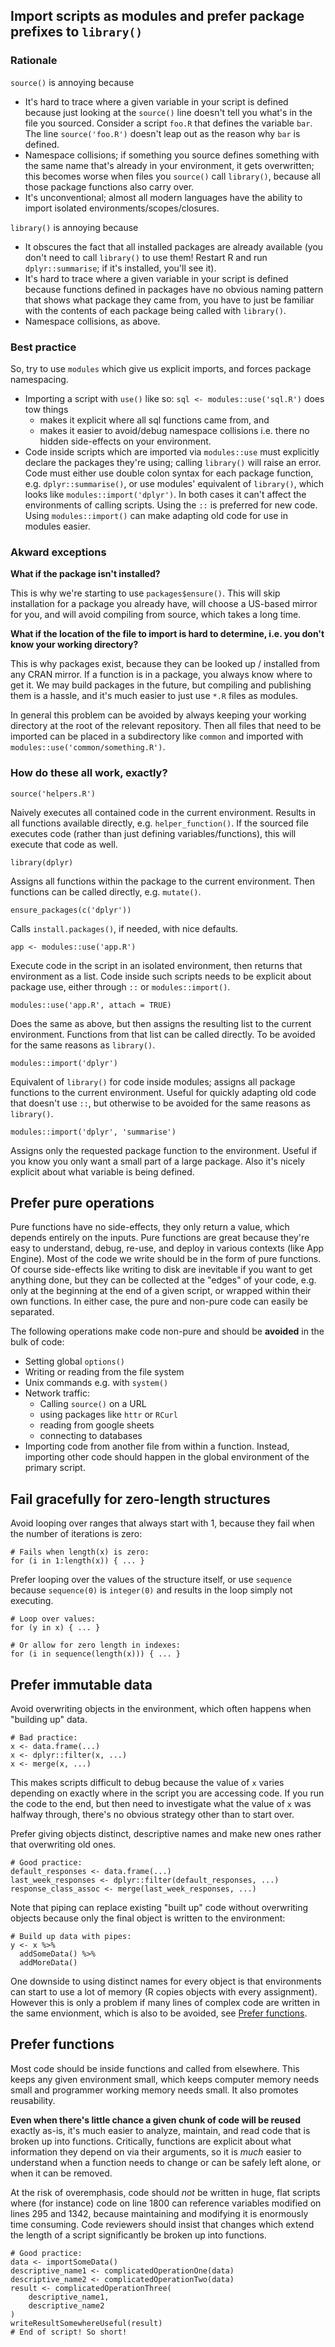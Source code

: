 ## Import scripts as modules and prefer package prefixes to `library()`

### Rationale

`source()` is annoying because

* It's hard to trace where a given variable in your script is defined because just looking at the `source()` line doesn't tell you what's in the file you sourced. Consider a script `foo.R` that defines the variable `bar`. The line `source('foo.R')` doesn't leap out as the reason why `bar` is defined.
* Namespace collisions; if something you source defines something with the same name that's already in your environment, it gets overwritten; this becomes worse when files you `source()` call `library()`, because all those package functions also carry over.
* It's unconventional; almost all modern languages have the ability to import isolated environments/scopes/closures.

`library()` is annoying because

* It obscures the fact that all installed packages are already available (you don't need to call `library()` to use them! Restart R and run `dplyr::summarise`; if it's installed, you'll see it).
* It's hard to trace where a given variable in your script is defined because functions defined in packages have no obvious naming pattern that shows what package they came from, you have to just be familiar with the contents of each package being called with `library()`.
* Namespace collisions, as above.

### Best practice

So, try to use `modules` which give us explicit imports, and forces package namespacing.

* Importing a script with `use()` like so: `sql <- modules::use('sql.R')` does tow things
    - makes it explicit where all sql functions came from, and
    - makes it easier to avoid/debug namespace collisions i.e. there no hidden side-effects on your environment.
* Code inside scripts which are imported via `modules::use` must explicitly declare the packages they're using; calling `library()` will raise an error. Code must either use double colon syntax for each package function, e.g. `dplyr::summarise()`, or use modules' equivalent of `library()`, which looks like `modules::import('dplyr')`. In both cases it can't affect the environments of calling scripts. Using the `::` is preferred for new code. Using `modules::import()` can make adapting old code for use in modules easier.

### Akward exceptions

**What if the package isn't installed?**

This is why we're starting to use `packages$ensure()`. This will skip installation for a package you already have, will choose a US-based mirror for you, and will avoid compiling from source, which takes a long time.

**What if the location of the file to import is hard to determine, i.e. you don't know your working directory?**

This is why packages exist, because they can be looked up / installed from any CRAN mirror. If a function is in a package, you always know where to get it. We may build packages in the future, but compiling and publishing them is a hassle, and it's much easier to just use `*.R` files as modules.

In general this problem can be avoided by always keeping your working directory at the root of the relevant repository. Then all files that need to be imported can be placed in a subdirectory like `common` and imported with `modules::use('common/something.R')`.

### How do these all work, exactly?

`source('helpers.R')`

Naively executes all contained code in the current environment. Results in all functions available directly, e.g. `helper_function()`. If the sourced file executes code (rather than just defining variables/functions), this will execute that code as well.

`library(dplyr)`

Assigns all functions within the package to the current environment. Then functions can be called directly, e.g. `mutate()`.

`ensure_packages(c('dplyr'))`

Calls `install.packages()`, if needed, with nice defaults.

`app <- modules::use('app.R')`

Execute code in the script in an isolated environment, then returns that environment as a list. Code inside such scripts needs to be explicit about package use, either through `::` or `modules::import()`.

`modules::use('app.R', attach = TRUE)`

Does the same as above, but then assigns the resulting list to the current environment. Functions from that list can be called directly. To be avoided for the same reasons as `library()`.

`modules::import('dplyr')`

Equivalent of `library()` for code inside modules; assigns all package functions to the current environment. Useful for quickly adapting old code that doesn't use `::`, but otherwise to be avoided for the same reasons as `library()`.

`modules::import('dplyr', 'summarise')`

Assigns only the requested package function to the environment. Useful if you know you only want a small part of a large package. Also it's nicely explicit about what variable is being defined.

## Prefer pure operations

Pure functions have no side-effects, they only return a value, which depends entirely on the inputs. Pure functions are great because they're easy to understand, debug, re-use, and deploy in various contexts (like App Engine). Most of the code we write should be in the form of pure functions. Of course side-effects like writing to disk are inevitable if you want to get anything done, but they can be collected at the "edges" of your code, e.g. only at the beginning at the end of a given script, or wrapped within their own functions. In either case, the pure and non-pure code can easily be separated.

The following operations make code non-pure and should be **avoided** in the bulk of code:

* Setting global `options()`
* Writing or reading from the file system
* Unix commands e.g. with `system()`
* Network traffic:
  - Calling `source()` on a URL
  - using packages like `httr` or `RCurl`
  - reading from google sheets
  - connecting to databases
* Importing code from another file from within a function. Instead, importing other code should happen in the global environment of the primary script.

## Fail gracefully for zero-length structures

Avoid looping over ranges that always start with 1, because they fail when the number of iterations is zero:

```
# Fails when length(x) is zero:
for (i in 1:length(x)) { ... }
```

Prefer looping over the values of the structure itself, or use `sequence` because `sequence(0)` is `integer(0)` and results in the loop simply not executing.

```
# Loop over values:
for (y in x) { ... }

# Or allow for zero length in indexes:
for (i in sequence(length(x))) { ... }
```

## Prefer immutable data

Avoid overwriting objects in the environment, which often happens when "building up" data.

```
# Bad practice:
x <- data.frame(...)
x <- dplyr::filter(x, ...)
x <- merge(x, ...)
```

This makes scripts difficult to debug because the value of `x` varies depending on exactly where in the script you are accessing code. If you run the code to the end, but then need to investigate what the value of `x` was halfway through, there's no obvious strategy other than to start over.

Prefer giving objects distinct, descriptive names and make new ones rather that overwriting old ones.

```
# Good practice:
default_responses <- data.frame(...)
last_week_responses <- dplyr::filter(default_responses, ...)
response_class_assoc <- merge(last_week_responses, ...)
```

Note that piping can replace existing "built up" code without overwriting objects because only the final object is written to the environment:

```
# Build up data with pipes:
y <- x %>%
  addSomeData() %>%
  addMoreData()
```

One downside to using distinct names for every object is that environments can start to use a lot of memory (R copies objects with every assignment). However this is only a problem if many lines of complex code are written in the same envionment, which is also to be avoided, see [Prefer functions](#prefer-functions).

## Prefer functions

Most code should be inside functions and called from elsewhere. This keeps any given environment small, which keeps computer memory needs small and programmer working memory needs small. It also promotes reusability.

**Even when there's little chance a given chunk of code will be reused** exactly as-is, it's much easier to analyze, maintain, and read code that is broken up into functions. Critically, functions are explicit about what information they depend on via their arguments, so it is _much_ easier to understand when a function needs to change or can be safely left alone, or when it can be removed.

At the risk of overemphasis, code should _not_ be written in huge, flat scripts where (for instance) code on line 1800 can reference variables modified on lines 295 and 1342, because maintaining and modifying it is enormously time consuming. Code reviewers should insist that changes which extend the length of a script significantly be broken up into functions.

```
# Good practice:
data <- importSomeData()
descriptive_name1 <- complicatedOperationOne(data)
descriptive_name2 <- complicatedOperationTwo(data)
result <- complicatedOperationThree(
    descriptive_name1,
    descriptive_name2
)
writeResultSomewhereUseful(result)
# End of script! So short!
```